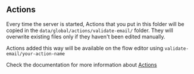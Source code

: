 ## Actions

Every time the server is started, Actions that you put in this folder will be copied in the `data/global/actions/validate-email/` folder.
They will overwrite existing files only if they haven't been edited manually.

Actions added this way will be available on the flow editor using `validate-email/your-action-name`

Check the documentation for more information about [Actions](https://botpress.com/docs/build/code#actions)
